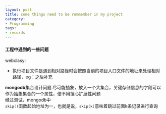 ```yaml
---
layout: post
title: some things need to be remmember in my project
category: 
- Programming
tags:
- records
---
```


#### 工程中遇到的一些问题
webclasy:
- 执行项目文件是遇到相对路径时会按照当前的项目入口文件的地址来处理相对路径，eg：之后补充  

**mongodb**集合设计问题
尽可能抽象，放入一个大集合，关键存储信息的字段可以作为抽象集合的一个属性，便不用担心扩展性问题  
经过测试，mongodb中  
```skip()```函数起始地址为一，也就是说，```skip(k)```意味着跳过前面k条记录进行查询
